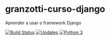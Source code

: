 # granzotti-curso-django
Aprender a usar o framework Django

[![Build Status](https://travis-ci.com/GiovanniGranzotti/granzotti-curso-django.svg?branch=main)](https://travis-ci.com/GiovanniGranzotti/granzotti-curso-django)
[![Updates](https://pyup.io/repos/github/GiovanniGranzotti/granzotti-curso-django/shield.svg)](https://pyup.io/repos/github/GiovanniGranzotti/granzotti-curso-django/)
[![Python 3](https://pyup.io/repos/github/GiovanniGranzotti/granzotti-curso-django/python-3-shield.svg)](https://pyup.io/repos/github/GiovanniGranzotti/granzotti-curso-django/)
